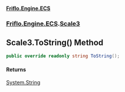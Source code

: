 #### [Friflo.Engine.ECS](index.md 'index')
### [Friflo.Engine.ECS](Friflo.Engine.ECS.md 'Friflo.Engine.ECS').[Scale3](Scale3.md 'Friflo.Engine.ECS.Scale3')

## Scale3.ToString() Method

```csharp
public override readonly string ToString();
```

#### Returns
[System.String](https://docs.microsoft.com/en-us/dotnet/api/System.String 'System.String')